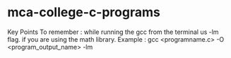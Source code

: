 # mca-college-c-programs
Key Points To remember :
while running the gcc from the terminal us -lm flag.
if you are using the math library. 
Example : 
  gcc <programname.c> -O <program_output_name> -lm
